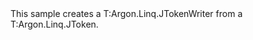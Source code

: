 <?xml version="1.0" encoding="utf-8"?>
<topic id="CreateWriter" revisionNumber="1">
  <developerConceptualDocument xmlns="http://ddue.schemas.microsoft.com/authoring/2003/5" xmlns:xlink="http://www.w3.org/1999/xlink">
    <introduction>
      <para>This sample creates a <codeEntityReference>T:Argon.Linq.JTokenWriter</codeEntityReference>
      from a <codeEntityReference>T:Argon.Linq.JToken</codeEntityReference>.</para>
    </introduction>
    <section>
      <title>Sample</title>
      <content>
        <code lang="cs" source="..\Src\Tests\Documentation\Samples\Linq\CreateWriter.cs" region="Usage" title="Usage" />
      </content>
    </section>
  </developerConceptualDocument>
</topic>
